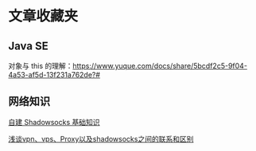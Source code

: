 # 文章收藏夹

## Java SE

对象与 this 的理解：https://www.yuque.com/docs/share/5bcdf2c5-9f04-4a53-af5d-13f231a762de?#

## 网络知识

[自建 Shadowsocks 基础知识](https://blog.sumtruth.me/2018/09/shadowsocks.html)

[浅谈vpn、vps、Proxy以及shadowsocks之间的联系和区别](https://blog.sumtruth.me/2018/05/vpnvpsproxyshadowsocks.html)

